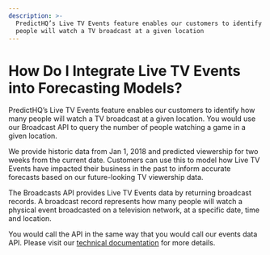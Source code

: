 ```yaml
---
description: >-
  PredictHQ’s Live TV Events feature enables our customers to identify how many
  people will watch a TV broadcast at a given location
---
```


# How Do I Integrate Live TV Events into Forecasting Models?

PredictHQ’s Live TV Events feature enables our customers to identify how many people will watch a TV broadcast at a given location. You would use our Broadcast API to query the number of people watching a game in a given location.

We provide historic data from Jan 1, 2018 and predicted viewership for two weeks from the current date. Customers can use this to model how Live TV Events have impacted their business in the past to inform accurate forecasts based on our future-looking TV viewership data.

The Broadcasts API provides Live TV Events data by returning broadcast records. A broadcast record represents how many people will watch a physical event broadcasted on a television network, at a specific date, time and location.

You would call the API in the same way that you would call our events data API. Please visit our [technical documentation](https://app.gitbook.com/s/kEFs8urDbSJqBmXUI3Lv/broadcasts/search-broadcasts) for more details.
